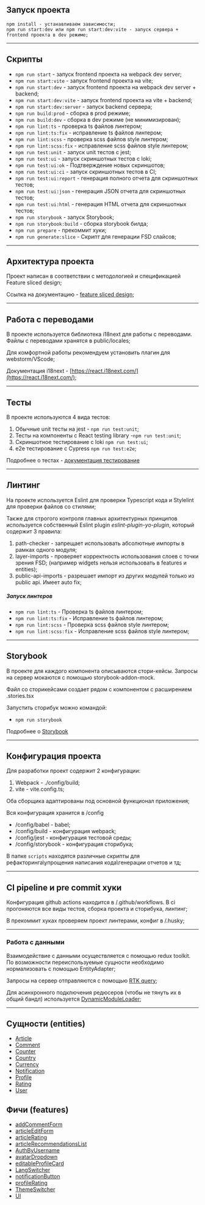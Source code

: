 ## Запуск проекта

```
npm install - устанавливаем зависимости;
npm run start:dev или npm run start:dev:vite - запуск сервера + frontend проекта в dev режиме;
```

----

## Скрипты

- `npm run start` - запуск frontend проекта на webpack dev server;
- `npm run start:vite` - запуск frontend проекта на vite;
- `npm run start:dev` - запуск frontend проекта на webpack dev server + backend;
- `npm run start:dev:vite` - запуск frontend проекта на vite + backend;
- `npm run start:dev:server` - запуск backend сервера;
- `npm run build:prod` - сборка в prod режиме;
- `npm run build:dev` - сборка в dev режиме (не минимизирован);
- `npm run lint:ts` - проверка ts файлов линтером;
- `npm run lint:ts:fix` - исправление ts файлов линтером;
- `npm run lint:scss` - проверка scss файлов style линтером;
- `npm run lint:scss:fix` - исправление scss файлов style линтером;
- `npm run test:unit` - запуск unit тестов с jest;
- `npm run test:ui` - запуск скриншотных тестов с loki;
- `npm run test:ui:ok` - Подтверждение новых скриншотов;
- `npm run test:ui:ci` - запуск скриншотных тестов в CI;
- `npm run test:ui:report` - генерация полного отчета для скриншотных тестов;
- `npm run test:ui:json` - генерация JSON отчета для скриншотных тестов;
- `npm run test:ui:html` - генерация HTML отчета для скриншотных тестов;
- `npm run storybook` - запуск Storybook;
- `npm run storybook:build` - сборка storybook билда;
- `npm run prepare` - прекоммит хуки;
- `npm run generate:slice` - Скрипт для генерации FSD слайсов;

----

## Архитектура проекта

Проект написан в соответствии с методологией и спецификацией Feature sliced design;

Ссылка на документацию - [feature sliced design](https://feature-sliced.design/docs/get-started/tutorial);

----

## Работа с переводами

В проекте используется библиотека i18next для работы с переводами.
Файлы с переводами хранятся в public/locales;

Для комфортной работы рекомендуем установить плагин для webstorm/VScode;

Документация i18next - [https://react.i18next.com/](https://react.i18next.com/);

----

## Тесты

В проекте используются 4 вида тестов:
1) Обычные unit тесты на jest - `npm run test:unit`;
2) Тесты на компоненты с React testing library -`npm run test:unit`;
3) Скриншотное тестирование с loki `npm run test:ui`;
44) e2e тестирование с Cypress `npm run test:e2e`;

Подробнее о тестах - [документация тестирование](/docs/tests.md)

----

## Линтинг

На проекте используется Eslint для проверки Typescript кода и Stylelint для проверки файлов со стилями;

Также для строгого контроля главных архитектурных принципов
используется собственный Eslint plugin *eslint-plugin-yo-plugin*,
который содержит 3 правила:
1) path-checker - запрещает использовать абсолютные импорты в рамках одного модуля;
2) layer-imports - проверяет корректность использования слоев с точки зрения FSD;
   (например widgets нельзя использовать в features и entities);
3) public-api-imports - разрешает импорт из других модулей только из public api. Имеет auto fix;

##### Запуск линтеров
- `npm run lint:ts` - Проверка ts файлов линтером;
- `npm run lint:ts:fix` - Исправление ts файлов линтером;
- `npm run lint:scss` - Проверка scss файлов style линтером;
- `npm run lint:scss:fix` - Исправление scss файлов style линтером;

----
## Storybook

В проекте для каждого компонента описываются стори-кейсы.
Запросы на сервер мокаются с помощью storybook-addon-mock.

Файл со сторикейсами создает рядом с компонентом с расширением .stories.tsx

Запустить сторибук можно командой:
- `npm run storybook`

Подробнее о [Storybook](/docs/storybook.md)


----

## Конфигурация проекта

Для разработки проект содержит 2 конфигурации:
1. Webpack - ./config/build;
2. vite - vite.config.ts;

Оба сборщика адаптированы под основной функционал приложения;

Вся конфигурация хранится в /config
- /config/babel - babel;
- /config/build - конфигурация webpack;
- /config/jest - конфигурация тестовой среды;
- /config/storybook - конфигурация сторибука;

В папке `scripts` находятся различные скрипты для рефакторинга\упрощения написания кода\генерации отчетов и тд;

----

## CI pipeline и pre commit хуки

Конфигурация github actions находится в /.github/workflows.
В ci прогоняются все виды тестов, сборка проекта и сторибука, линтинг;

В прекоммит хуках проверяем проект линтерами, конфиг в /.husky;

----

### Работа с данными

Взаимодействие с данными осуществляется с помощью redux toolkit.
По возможности переиспользуемые сущности необходимо нормализовать с помощью EntityAdapter;

Запросы на сервер отправляются с помощью [RTK query](/src/shared/api/rtkApi.ts);

Для асинхронного подключения редюсеров (чтобы не тянуть их в общий бандл) используется
[DynamicModuleLoader](/src/shared/lib/components/DynamicModuleLoader/DynamicModuleLoader.tsx);

----


## Сущности (entities)

- [Article](/src/entities/Article)
- [Comment](/src/entities/Comment)
- [Counter](/src/entities/Counter)
- [Country](/src/entities/Country)
- [Currency](/src/entities/Currency)
- [Notification](/src/entities/Notification)
- [Profile](/src/entities/Profile)
- [Rating](/src/entities/Rating)
- [User](/src/entities/User)

## Фичи (features)

- [addCommentForm](/src/features/addCommentForm)
- [articleEditForm](/src/features/articleEditForm)
- [articleRating](/src/features/articleRating)
- [articleRecommendationsList](/src/features/articleRecommendationsList)
- [AuthByUsername](/src/features/AuthByUsername)
- [avatarDropdown](/src/features/avatarDropdown)
- [editableProfileCard](/src/features/editableProfileCard)
- [LangSwitcher](/src/features/LangSwitcher)
- [notificationButton](/src/features/notificationButton)
- [profileRating](/src/features/profileRating)
- [ThemeSwitcher](/src/features/ThemeSwitcher)
- [UI](/src/features/UI)

